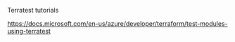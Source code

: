 Terratest tutorials

https://docs.microsoft.com/en-us/azure/developer/terraform/test-modules-using-terratest
